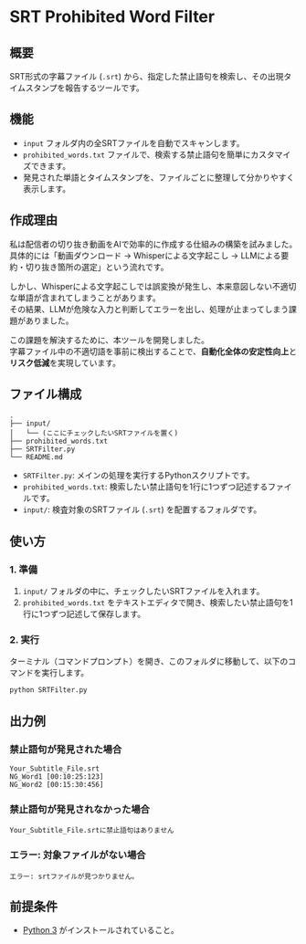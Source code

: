 # SRT Prohibited Word Filter

## 概要
SRT形式の字幕ファイル (`.srt`) から、指定した禁止語句を検索し、その出現タイムスタンプを報告するツールです。

## 機能
- `input` フォルダ内の全SRTファイルを自動でスキャンします。
- `prohibited_words.txt` ファイルで、検索する禁止語句を簡単にカスタマイズできます。
- 発見された単語とタイムスタンプを、ファイルごとに整理して分かりやすく表示します。

## 作成理由
私は配信者の切り抜き動画をAIで効率的に作成する仕組みの構築を試みました。
具体的には「動画ダウンロード → Whisperによる文字起こし → LLMによる要約・切り抜き箇所の選定」という流れです。  

しかし、Whisperによる文字起こしでは誤変換が発生し、本来意図しない不適切な単語が含まれてしまうことがあります。  
その結果、LLMが危険な入力と判断してエラーを出し、処理が止まってしまう課題がありました。  

この課題を解決するために、本ツールを開発しました。  
字幕ファイル中の不適切語を事前に検出することで、**自動化全体の安定性向上**と**リスク低減**を実現しています。

## ファイル構成
```
.
├── input/
│   └── (ここにチェックしたいSRTファイルを置く)
├── prohibited_words.txt
├── SRTFilter.py
└── README.md
```
- `SRTFilter.py`: メインの処理を実行するPythonスクリプトです。
- `prohibited_words.txt`: 検索したい禁止語句を1行に1つずつ記述するファイルです。
- `input/`: 検査対象のSRTファイル (`.srt`) を配置するフォルダです。

## 使い方

### 1. 準備
1. `input/` フォルダの中に、チェックしたいSRTファイルを入れます。
2. `prohibited_words.txt` をテキストエディタで開き、検索したい禁止語句を1行に1つずつ記述して保存します。

### 2. 実行
ターミナル（コマンドプロンプト）を開き、このフォルダに移動して、以下のコマンドを実行します。
```sh
python SRTFilter.py
```

## 出力例

### 禁止語句が発見された場合
```
Your_Subtitle_File.srt
NG_Word1 [00:10:25:123]
NG_Word2 [00:15:30:456]

```

### 禁止語句が発見されなかった場合
```
Your_Subtitle_File.srtに禁止語句はありません

```

### エラー: 対象ファイルがない場合
```
エラー: srtファイルが見つかりません。
```

## 前提条件
- [Python 3](https://www.python.org/downloads/) がインストールされていること。
